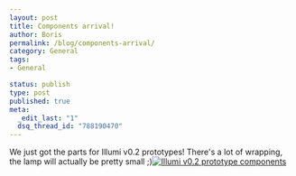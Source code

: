 ```yaml
--- 
layout: post
title: Components arrival!
author: Boris
permalink: /blog/components-arrival/
category: General
tags: 
- General

status: publish
type: post
published: true
meta: 
  _edit_last: "1"
  dsq_thread_id: "788190470"
---
```

We just got the parts for Illumi v0.2 prototypes! There's a lot of wrapping, the lamp will actually be pretty small ;)[![Illumi v0.2 prototype components](http://www.tbideas.com/blog/wp-content/uploads/2012/08/tbi_Illumi_proto_components_0108121.jpg "Illumi v0.2 prototype components")](http://www.tbideas.com/blog/wp-content/uploads/2012/08/tbi_Illumi_proto_components_0108121.jpg)